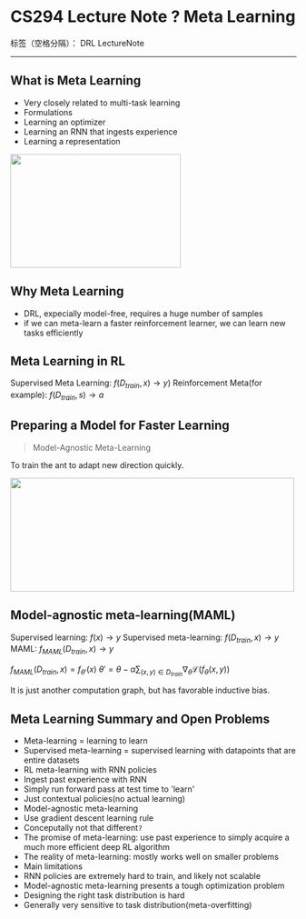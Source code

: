 ﻿# CS294 Lecture Note ? Meta Learning

标签（空格分隔）： DRL LectureNote

---
## What is Meta Learning
* Very closely related to multi-task learning
* Formulations
 * Learning an optimizer
 * Learning an RNN that ingests experience
 * Learning a representation

<img src="http://static.zybuluo.com/Counting/m0s43eyb5kbriivhl1dokdmv/image.png" width="300" height="200" alt=""/>

 
## Why Meta Learning
* DRL, expecially model-free, requires a huge number of samples
* if we can meta-learn a faster reinforcement learner, we can learn new tasks efficiently

## Meta Learning in RL
Supervised Meta Learning: $f(D_{train}, x) \rightarrow y)$
Reinforcement Meta(for example): $f(D_{train},s)\rightarrow a$


## Preparing a Model for Faster Learning
> Model-Agnostic Meta-Learning

To train the ant to adapt new direction quickly.

<img src="http://static.zybuluo.com/Counting/t56csjvzyb4khmfwlwyfdwgh/image.png" width="500" height="200" alt=""/>

## Model-agnostic meta-learning(MAML)
Supervised learning: $f(x)\rightarrow y$
Supervised meta-learning: $f(D_{train},x) \rightarrow y$
MAML: $f_{MAML}(D_{train},x)\rightarrow y$

$f_{MAML}(D_{train},x) = f_{\theta'}(x)$
$\theta' = \theta- \alpha \sum_{(x,y)\in D_{train}}\nabla_\theta\mathcal{L}(f_\theta(x,y))$

It is just another computation graph, but has favorable inductive bias.

## Meta Learning Summary and Open Problems
* Meta-learning = learning to learn
* Supervised meta-learning = supervised learning with datapoints that are entire datasets
* RL meta-learning with RNN policies
* Ingest past experience with RNN
* Simply run forward pass at test time to 'learn'
* Just contextual policies(no actual learning)
* Model-agnostic meta-learning
* Use gradient descent learning rule
* Conceputally not that different`?`
* The promise of meta-learning: use past experience to simply acquire a much more efficient deep RL algorithm
* The reality of meta-learning: mostly works well on smaller problems 
* Main limitations
 * RNN policies are extremely hard to train, and likely not scalable
 * Model-agnostic meta-learning presents a tough optimization problem
 * Designing the right task distribution is hard 
 * Generally very sensitive to task distribution(meta-overfitting)
  

 



























































